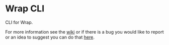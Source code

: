 # Wrap CLI
CLI for Wrap.

For more information see the [wiki](https://github.com/eprovst/wrap/wiki) or if there is a bug you would like to report
or an idea to suggest you can do that [here](https://github.com/eprovst/wrap/issues).

